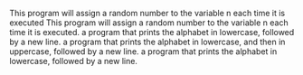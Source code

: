This program will assign a random number to the variable n each time it is executed
This program will assign a random number to the variable n each time it is executed. 
a program that prints the alphabet in lowercase, followed by a new line.
a program that prints the alphabet in lowercase, and then in uppercase, followed by a new line.
a program that prints the alphabet in lowercase, followed by a new line.
